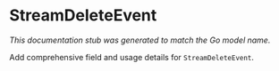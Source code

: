 # StreamDeleteEvent

_This documentation stub was generated to match the Go model name._

Add comprehensive field and usage details for `StreamDeleteEvent`.
